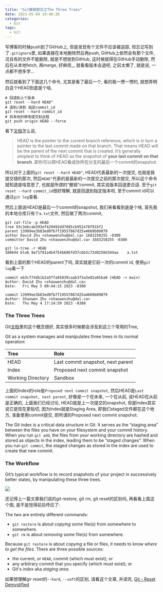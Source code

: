 ```yaml
---
title: "Git撤销提交之The Three Trees"
date: 2023-05-04 19:40:30
categories:
  - Git
tags:
  - Git
---
```


写博客的时候push到了GitHub上, 但是发现有个文件不应该被追踪, 但忘记写到了`.gitignore`里, 如果直接在本地删除然后再push, GitHub上依然会有那个文件, 况且有的文件不能删除, 就是不想放到GitHub, 这时候就得在GitHub手动删除, 然后在从本地fetch, 再merge, 好麻烦,,, 就看看版本会退吧, 之前太懒了, 就是说, 一点都不想多学...

然后就看到了下面这几个命令, 尤其是看了最后一个, 看的我一愣一愣的, 就想弄明白这个HEAD到底是个啥, 

```shell
# 回退到上个版本
git reset --hard HEAD^
# 退到/进到 指定commit_id
git reset --hard commit_id
# 将本地的修改提交到远程
git push origin HEAD --force
```

看下[文档](https://git-scm.com/book/en/v2/Git-Tools-Reset-Demystified)怎么说, 

> HEAD is the pointer to the current branch reference, which is in turn a pointer to the last commit made on that branch. That means HEAD will be the parent of the next commit that is created. It’s generally simplest to think of HEAD as the snapshot of **your last commit on that branch**. 即你可以把HEAD看成你所在分支的最后一个commit的snapshot. 

所以对于上面的`git reset --hard HEAD^`, HEAD代表最新的一次提交, 也就是我提交错的那次, 然后`HEAD^`代表的是最新的一次提交之前的那次提交, 所以这个命令就知道是啥意思了, 也就是所谓的“撤销”commit, 其实说版本回退更合适. 至于`git reset --hard commit_id`很好理解, 就是回退到指定版本呗, 至于commit id可以通过`git log`查看. 

然后上面说HEAD是最后一个commit的snapshot, 我们来看看到底是个啥, 首先我的本地仓库只有个`a.txt`文件, 然后做了两次commit, 

```shell
git cat-file -p HEAD                     
tree 93c3ebcab393ef429492dd7685cb952e78f91bf2
parent 13999ee3b83ed0fb7f19557867d25a4669b09079
author David Zhu <shaowenzhu@dal.ca> 1683258255 -0300
committer David Zhu <shaowenzhu@dal.ca> 1683258255 -0300

git ls-tree -r HEAD                      
100644 blob 9a71f81a4b4754b686fd37cbb3c72d0250d344aa	a.txt
```

看到上面的那个HEAD的parent了吗, 其实就是它前一次的commit id, 使用`git log`看一下

```shell
commit eb3cf74db1b2a5ffa85839caab3f3a3e02a65ba0 (HEAD -> main)
Author: David Zhu <shaowenzhu@dal.ca>
Date:   Fri May 5 00:44:15 2023 -0300

commit 13999ee3b83ed0fb7f19557867d25a4669b09079
Author: Shaowen Zhu <shaowenzhu@dal.ca>
Date:   Thu May 4 17:14:59 2023 -0300
```

### The Three Trees

Git[文档](https://git-scm.com/book/en/v2/Git-Tools-Reset-Demystified)里的这个概念很好, 其实很多时候都会涉及到这三个常用的Tree, 

Git as a system manages and manipulates three trees in its normal operation:

| Tree              | Role                              |
| :---------------- | :-------------------------------- |
| HEAD              | Last commit snapshot, next parent |
| Index             | Proposed next commit snapshot     |
| Working Directory | Sandbox                           |

上面的Index的role是`Proposed next commit snapshot`, 然后HEAD是`Last commit snapshot, next parent`, 好像是一个在未来, 一个在从前, 说HEAD在从前是正确的, 上面我们已经讨论, HEAD就是上一次提交的snapshot, 但是Index其实说它是现在更贴切, 因为Index就是Staging Area, 即我们staged文件都在这个地方, 准备使用commit提交, 即所谓的Proposed next commit snapshot. 

The Git index is a critical data structure in Git. It serves as the “staging area” between the files you have on your filesystem and your commit history. When you run `git add`, the files from your working directory are hashed and stored as objects in the index, leading them to be “staged changes”. When you run `git commit`, the staged changes as stored in the index are used to create that new commit.

### The Workflow

Git’s typical workflow is to record snapshots of your project in successively better states, by manipulating these three trees.

![](b.png)

还记得上一篇文章我们说的git restore, git rm, git reset的区别吗, 再看看上面这个图, 是不是觉得前后呼应了:

The two are entirely different commands:

- `git restore` is about *copying* some file(s) from somewhere to somewhere.
- `git rm` is about *removing* some file(s) from somewhere.

Because `git restore` is about *copying* a file or files, it needs to know *where to get the files*. There are three possible sources:

- the current, or `HEAD`, commit (which must exist); or
- any arbitrary commit that you specify (which must exist); or
- Git's *index* aka *staging area*.

如果想理解gir reset的`--hard`, `--soft`的区别, 请看这个文章, 并读完, [Git - Reset Demystified](https://git-scm.com/book/en/v2/Git-Tools-Reset-Demystified#_git_reset)

